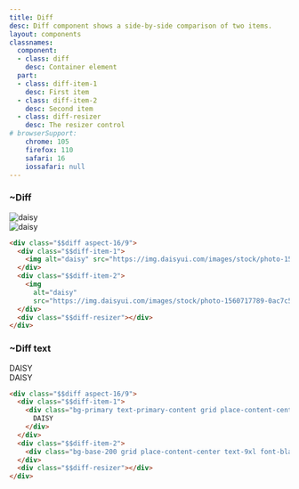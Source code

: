 ```yaml
---
title: Diff
desc: Diff component shows a side-by-side comparison of two items.
layout: components
classnames:
  component:
  - class: diff
    desc: Container element
  part:
  - class: diff-item-1
    desc: First item
  - class: diff-item-2
    desc: Second item
  - class: diff-resizer
    desc: The resizer control
# browserSupport:
    chrome: 105
    firefox: 110
    safari: 16
    iossafari: null
---
```


<script>
  import Component from "$components/Component.svelte"
</script>

### ~Diff
<div class="diff rounded-field aspect-16/9">
  <div class="diff-item-1">
    <img alt="daisy" src="https://img.daisyui.com/images/stock/photo-1560717789-0ac7c58ac90a.webp" />
  </div>
  <div class="diff-item-2">
    <img alt="daisy" src="https://img.daisyui.com/images/stock/photo-1560717789-0ac7c58ac90a-blur.webp" />
  </div>
  <div class="diff-resizer"></div>
</div>

```html
<div class="$$diff aspect-16/9">
  <div class="$$diff-item-1">
    <img alt="daisy" src="https://img.daisyui.com/images/stock/photo-1560717789-0ac7c58ac90a.webp" />
  </div>
  <div class="$$diff-item-2">
    <img
      alt="daisy"
      src="https://img.daisyui.com/images/stock/photo-1560717789-0ac7c58ac90a-blur.webp" />
  </div>
  <div class="$$diff-resizer"></div>
</div>
```


### ~Diff text
<div class="diff rounded-field aspect-16/9">
  <div class="diff-item-1">
    <div class="bg-primary text-primary-content text-4xl lg:text-9xl font-black grid place-content-center">DAISY</div>
  </div>
  <div class="diff-item-2">
    <div class="bg-base-200 text-4xl lg:text-9xl font-black grid place-content-center">DAISY</div>
  </div>
  <div class="diff-resizer"></div>
</div>

```html
<div class="$$diff aspect-16/9">
  <div class="$$diff-item-1">
    <div class="bg-primary text-primary-content grid place-content-center text-9xl font-black">
      DAISY
    </div>
  </div>
  <div class="$$diff-item-2">
    <div class="bg-base-200 grid place-content-center text-9xl font-black">DAISY</div>
  </div>
  <div class="$$diff-resizer"></div>
</div>
```
